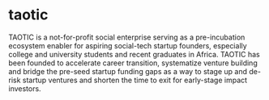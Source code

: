 # taotic
TAOTIC is a not-for-profit social enterprise serving as a pre-incubation ecosystem enabler for aspiring social-tech startup founders, especially college and university students and recent graduates in Africa. TAOTIC has been founded to accelerate career transition, systematize venture building and bridge the pre-seed startup funding gaps as a way to stage up and de-risk startup ventures and shorten the time to exit for early-stage impact investors.
